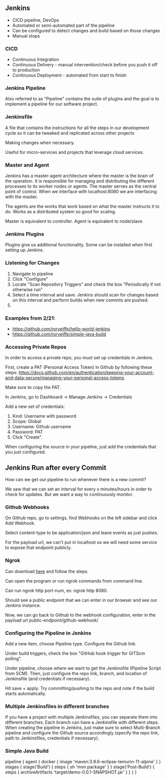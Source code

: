 ## Jenkins

- CICD pipeline, DevOps
- Automated or semi-automated part of the pipeline
- Can be configured to detect changes and build based on those changes
- Manual stops

### CICD
- Continuous Integration
- Continuous Delivery - manual intervention/check before you push it off to production
- Continuous Deployment - automated from start to finish 

### Jenkins Pipeline
Also referred to as "Pipeline" contains the suite of plugins and the goal is to implement a pipeline for our software project.

### Jenkinsfile
A file that contains the instructions for all the steps in our development cycle so it can be tweaked and replicated across other projects

Making changes when necessary.

Useful for micro-services and projects that leverage cloud services.

### Master and Agent
Jenkins has a master-agent architecture where the master is the brain of the operation. It is responsible for managing and distributing the different processes to its worker nodes or agents. The master serves as the central point of control. When we interface with localhost:8080 we are interfacing with the master.

The agents are the works that work based on what the master instructs it to do. Works as a distributed system so good for scaling.

Master is equivalent to controller.
Agent is equivalent to node/slave.

### Jenkins Plugins
Plugins give us additional functionality. Some can be installed when first setting up Jenkins. 



### Listening for Changes
1. Navigate to pipeline
1. Click "Configure"
1. Locate "Scan Repository Triggers" and check the box "Periodically if not otherwise run"
1. Select a time interval and save. Jenkins should scan for changes based on this interval and perform builds when new commits are pushed.
1. 

### Examples from 2/21:
- https://github.com/roryeiffe/hello-world-jenkins
- https://github.com/roryeiffe/simple-java-build 

### Accessing Private Repos
In order to access a private repo, you must set up credentials in Jenkins. 

First, create a PAT (Personal Access Token) in Github by following these steps: https://docs.github.com/en/authentication/keeping-your-account-and-data-secure/managing-your-personal-access-tokens. 

Make sure to copy the PAT. 

In Jenkins, go to Dashboard -> Manage Jenkins -> Credentials

Add a new set of credentials:
1. Kind: Username with password
1. Scope: Global
1. Username: Github username
1. Password: PAT
1. Click "Create". 

When configuring the source in your pipeline, just add the credentials that you just configured. 


## Jenkins Run after every Commit
How can we get our pipeline to run whenever there is a new commit?

We saw that we can set an interval for every x minutes/hours in order to check for updates. But we want a way to continuously monitor.

### Github Webhooks
On Github repo, go to settings, find Webhooks on the left sidebar and click Add Webhook. 

Select content-type to be application/json and leave events as just pushes. 

For the payload url, we can't put in localhost so we will need some service to expose that endpoint publicly. 

### Ngrok
Can download [here](https://ngrok.com/download) and follow the steps.

Can open the program or run ngrok commands from command line.

Can run ngrok http port-num, ex: ngrok http 8080. 

Should see a public endpoint that we can enter in our browser and see our Jenkins instance. 

Now, we can go back to Github to the webhook configuration, enter in the payload url public-endpoint/github-webhook/

### Configuring the Pipeline in Jenkins
Add a new item, choose Pipeline type. Configure the Github link.

Under build triggers, check the box "GitHub hook trigger for GITScm polling". 

Under pipeline, choose where we want to get the Jenkinsfile (Pipeline Script from SCM). Then, just configure the repo link, branch, and location of Jenkinsfile (and credentials if necessary). 

Hit save + apply. Try committing/pushing to the repo and note if the build starts automatically. 

### Multiple Jenkinsfiles in different branches
If you have a project with multiple Jenkinsfiles, you can separate them into different branches. Each branch can have a Jenkinsfile with different steps. When creating the pipeline in Jenkins, just make sure to select Multi-Branch pipeline and configure the Github source accordingly (specify the repo link, path to Jenkinsfiles, credentials if necessary).

### Simple Java Build
pipeline {
    agent { 
        docker { 
            image 'maven:3.9.6-eclipse-temurin-11-alpine'
        } 
    }
    stages {
        stage('Build') {
            steps {
                sh 'mvn package'
            }
        }
        stage('Post-Build') {
          steps {
            archiveArtifacts 'target/demo-0.0.1-SNAPSHOT.jar'
          }
        }
    }
}